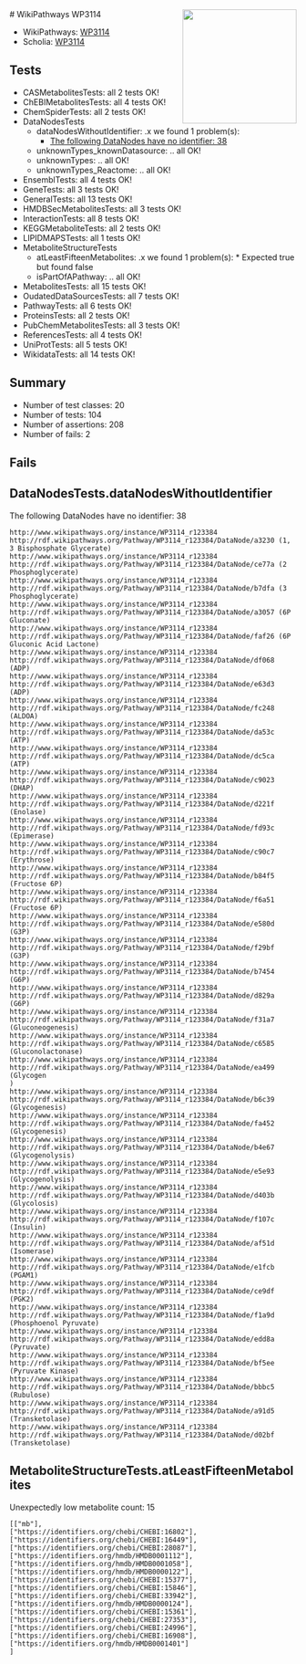 <img style="float: right; width: 200px" src="https://upload.wikimedia.org/wikipedia/commons/thumb/8/83/Wplogo_with_text_500.png/640px-Wplogo_with_text_500.png" />
# WikiPathways WP3114

* WikiPathways: [WP3114](https://new.wikipathways.org/pathways/WP3114)
* Scholia: [WP3114](https://scholia.toolforge.org/wikipathways/WP3114)
## Tests
* CASMetabolitesTests: all 2 tests OK!
* ChEBIMetabolitesTests: all 4 tests OK!
* ChemSpiderTests: all 2 tests OK!
* DataNodesTests
    * dataNodesWithoutIdentifier: .x we found 1 problem(s):
        * [The following DataNodes have no identifier: 38](#8792c4d6)
    * unknownTypes_knownDatasource: .. all OK!
    * unknownTypes: .. all OK!
    * unknownTypes_Reactome: .. all OK!
* EnsemblTests: all 4 tests OK!
* GeneTests: all 3 tests OK!
* GeneralTests: all 13 tests OK!
* HMDBSecMetabolitesTests: all 3 tests OK!
* InteractionTests: all 8 tests OK!
* KEGGMetaboliteTests: all 2 tests OK!
* LIPIDMAPSTests: all 1 tests OK!
* MetaboliteStructureTests
    * atLeastFifteenMetabolites: .x we found 1 problem(s):
            * Expected true but found false
    * isPartOfAPathway: .. all OK!
* MetabolitesTests: all 15 tests OK!
* OudatedDataSourcesTests: all 7 tests OK!
* PathwayTests: all 6 tests OK!
* ProteinsTests: all 2 tests OK!
* PubChemMetabolitesTests: all 3 tests OK!
* ReferencesTests: all 4 tests OK!
* UniProtTests: all 5 tests OK!
* WikidataTests: all 14 tests OK!


## Summary

* Number of test classes: 20
* Number of tests: 104
* Number of assertions: 208
* Number of fails: 2

## Fails

<a name="8792c4d6" />

## DataNodesTests.dataNodesWithoutIdentifier

The following DataNodes have no identifier: 38
```
http://www.wikipathways.org/instance/WP3114_r123384 http://rdf.wikipathways.org/Pathway/WP3114_r123384/DataNode/a3230 (1, 3 Bisphosphate Glycerate)
http://www.wikipathways.org/instance/WP3114_r123384 http://rdf.wikipathways.org/Pathway/WP3114_r123384/DataNode/ce77a (2 Phosphoglycerate)
http://www.wikipathways.org/instance/WP3114_r123384 http://rdf.wikipathways.org/Pathway/WP3114_r123384/DataNode/b7dfa (3 Phosphoglycerate)
http://www.wikipathways.org/instance/WP3114_r123384 http://rdf.wikipathways.org/Pathway/WP3114_r123384/DataNode/a3057 (6P Gluconate)
http://www.wikipathways.org/instance/WP3114_r123384 http://rdf.wikipathways.org/Pathway/WP3114_r123384/DataNode/faf26 (6P Gluconic Acid Lactone)
http://www.wikipathways.org/instance/WP3114_r123384 http://rdf.wikipathways.org/Pathway/WP3114_r123384/DataNode/df068 (ADP)
http://www.wikipathways.org/instance/WP3114_r123384 http://rdf.wikipathways.org/Pathway/WP3114_r123384/DataNode/e63d3 (ADP)
http://www.wikipathways.org/instance/WP3114_r123384 http://rdf.wikipathways.org/Pathway/WP3114_r123384/DataNode/fc248 (ALDOA)
http://www.wikipathways.org/instance/WP3114_r123384 http://rdf.wikipathways.org/Pathway/WP3114_r123384/DataNode/da53c (ATP)
http://www.wikipathways.org/instance/WP3114_r123384 http://rdf.wikipathways.org/Pathway/WP3114_r123384/DataNode/dc5ca (ATP)
http://www.wikipathways.org/instance/WP3114_r123384 http://rdf.wikipathways.org/Pathway/WP3114_r123384/DataNode/c9023 (DHAP)
http://www.wikipathways.org/instance/WP3114_r123384 http://rdf.wikipathways.org/Pathway/WP3114_r123384/DataNode/d221f (Enolase)
http://www.wikipathways.org/instance/WP3114_r123384 http://rdf.wikipathways.org/Pathway/WP3114_r123384/DataNode/fd93c (Epimerase)
http://www.wikipathways.org/instance/WP3114_r123384 http://rdf.wikipathways.org/Pathway/WP3114_r123384/DataNode/c90c7 (Erythrose)
http://www.wikipathways.org/instance/WP3114_r123384 http://rdf.wikipathways.org/Pathway/WP3114_r123384/DataNode/b84f5 (Fructose 6P)
http://www.wikipathways.org/instance/WP3114_r123384 http://rdf.wikipathways.org/Pathway/WP3114_r123384/DataNode/f6a51 (Fructose 6P)
http://www.wikipathways.org/instance/WP3114_r123384 http://rdf.wikipathways.org/Pathway/WP3114_r123384/DataNode/e580d (G3P)
http://www.wikipathways.org/instance/WP3114_r123384 http://rdf.wikipathways.org/Pathway/WP3114_r123384/DataNode/f29bf (G3P)
http://www.wikipathways.org/instance/WP3114_r123384 http://rdf.wikipathways.org/Pathway/WP3114_r123384/DataNode/b7454 (G6P)
http://www.wikipathways.org/instance/WP3114_r123384 http://rdf.wikipathways.org/Pathway/WP3114_r123384/DataNode/d829a (G6P)
http://www.wikipathways.org/instance/WP3114_r123384 http://rdf.wikipathways.org/Pathway/WP3114_r123384/DataNode/f31a7 (Gluconeogenesis)
http://www.wikipathways.org/instance/WP3114_r123384 http://rdf.wikipathways.org/Pathway/WP3114_r123384/DataNode/c6585 (Gluconolactonase)
http://www.wikipathways.org/instance/WP3114_r123384 http://rdf.wikipathways.org/Pathway/WP3114_r123384/DataNode/ea499 (Glycogen
)
http://www.wikipathways.org/instance/WP3114_r123384 http://rdf.wikipathways.org/Pathway/WP3114_r123384/DataNode/b6c39 (Glycogenesis)
http://www.wikipathways.org/instance/WP3114_r123384 http://rdf.wikipathways.org/Pathway/WP3114_r123384/DataNode/fa452 (Glycogenesis)
http://www.wikipathways.org/instance/WP3114_r123384 http://rdf.wikipathways.org/Pathway/WP3114_r123384/DataNode/b4e67 (Glycogenolysis)
http://www.wikipathways.org/instance/WP3114_r123384 http://rdf.wikipathways.org/Pathway/WP3114_r123384/DataNode/e5e93 (Glycogenolysis)
http://www.wikipathways.org/instance/WP3114_r123384 http://rdf.wikipathways.org/Pathway/WP3114_r123384/DataNode/d403b (Glycolosis)
http://www.wikipathways.org/instance/WP3114_r123384 http://rdf.wikipathways.org/Pathway/WP3114_r123384/DataNode/f107c (Insulin)
http://www.wikipathways.org/instance/WP3114_r123384 http://rdf.wikipathways.org/Pathway/WP3114_r123384/DataNode/af51d (Isomerase)
http://www.wikipathways.org/instance/WP3114_r123384 http://rdf.wikipathways.org/Pathway/WP3114_r123384/DataNode/e1fcb (PGAM1)
http://www.wikipathways.org/instance/WP3114_r123384 http://rdf.wikipathways.org/Pathway/WP3114_r123384/DataNode/ce9df (PGK2)
http://www.wikipathways.org/instance/WP3114_r123384 http://rdf.wikipathways.org/Pathway/WP3114_r123384/DataNode/f1a9d (Phosphoenol Pyruvate)
http://www.wikipathways.org/instance/WP3114_r123384 http://rdf.wikipathways.org/Pathway/WP3114_r123384/DataNode/edd8a (Pyruvate)
http://www.wikipathways.org/instance/WP3114_r123384 http://rdf.wikipathways.org/Pathway/WP3114_r123384/DataNode/bf5ee (Pyruvate Kinase)
http://www.wikipathways.org/instance/WP3114_r123384 http://rdf.wikipathways.org/Pathway/WP3114_r123384/DataNode/bbbc5 (Rubulose)
http://www.wikipathways.org/instance/WP3114_r123384 http://rdf.wikipathways.org/Pathway/WP3114_r123384/DataNode/a91d5 (Transketolase)
http://www.wikipathways.org/instance/WP3114_r123384 http://rdf.wikipathways.org/Pathway/WP3114_r123384/DataNode/d02bf (Transketolase)
```

<a name="3b0f9401" />

## MetaboliteStructureTests.atLeastFifteenMetabolites

Unexpectedly low metabolite count: 15

```
[["mb"],
["https://identifiers.org/chebi/CHEBI:16802"],
["https://identifiers.org/chebi/CHEBI:16449"],
["https://identifiers.org/chebi/CHEBI:28087"],
["https://identifiers.org/hmdb/HMDB0001112"],
["https://identifiers.org/hmdb/HMDB0001058"],
["https://identifiers.org/hmdb/HMDB0000122"],
["https://identifiers.org/chebi/CHEBI:15377"],
["https://identifiers.org/chebi/CHEBI:15846"],
["https://identifiers.org/chebi/CHEBI:33942"],
["https://identifiers.org/hmdb/HMDB0000124"],
["https://identifiers.org/chebi/CHEBI:15361"],
["https://identifiers.org/chebi/CHEBI:27353"],
["https://identifiers.org/chebi/CHEBI:24996"],
["https://identifiers.org/chebi/CHEBI:16908"],
["https://identifiers.org/hmdb/HMDB0001401"]
]
```

